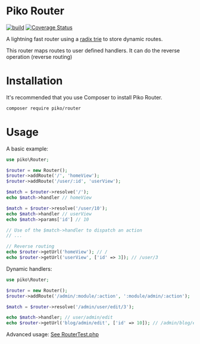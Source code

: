 # Piko Router

[![build](https://github.com/piko-framework/router/actions/workflows/php.yml/badge.svg)](https://github.com/piko-framework/router/actions/workflows/php.yml)
[![Coverage Status](https://coveralls.io/repos/github/piko-framework/router/badge.svg?branch=main)](https://coveralls.io/github/piko-framework/router?branch=main)

A lightning fast router using a [radix trie](https://en.wikipedia.org/wiki/Radix_tree) to store dynamic routes.

This router maps routes to user defined handlers. It can do the reverse operation (reverse routing)

# Installation

It's recommended that you use Composer to install Piko Router.

```bash
composer require piko/router
```

# Usage

A basic example:

```php
use piko\Router;

$router = new Router();
$router->addRoute('/', 'homeView');
$router->addRoute('/user/:id', 'userView');

$match = $router->resolve('/');
echo $match->handler // homeView

$match = $router->resolve('/user/10');
echo $match->handler // userView
echo $match->params['id'] // 10

// Use of the $match->handler to dispatch an action
// ...

// Reverse routing
echo $router->getUrl('homeView'); // /
echo $router->getUrl('userView', ['id' => 3]); // /user/3
```

Dynamic handlers:

```php
use piko\Router;

$router = new Router();
$router->addRoute('/admin/:module/:action', ':module/admin/:action');

$match = $router->resolve('/admin/user/edit/3'); 

echo $match->handler; // user/admin/edit
echo $router->getUrl('blog/admin/edit', ['id' => 10]); // /admin/blog/edit/3

```

Advanced usage: [See RouterTest.php](tests/RouterTest.php)

